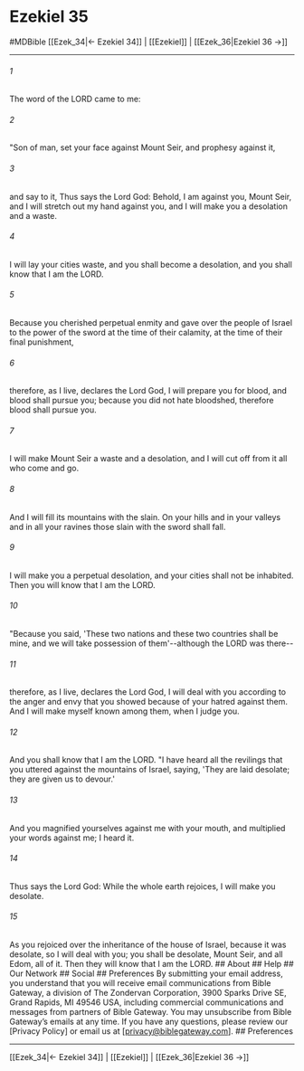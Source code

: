 # Ezekiel 35
#MDBible
[[Ezek_34|← Ezekiel 34]] | [[Ezekiel]] | [[Ezek_36|Ezekiel 36 →]]

***


###### 1 
The word of the LORD came to me: 

###### 2 
"Son of man, set your face against Mount Seir, and prophesy against it, 

###### 3 
and say to it, Thus says the Lord God: Behold, I am against you, Mount Seir, and I will stretch out my hand against you, and I will make you a desolation and a waste. 

###### 4 
I will lay your cities waste, and you shall become a desolation, and you shall know that I am the LORD. 

###### 5 
Because you cherished perpetual enmity and gave over the people of Israel to the power of the sword at the time of their calamity, at the time of their final punishment, 

###### 6 
therefore, as I live, declares the Lord God, I will prepare you for blood, and blood shall pursue you; because you did not hate bloodshed, therefore blood shall pursue you. 

###### 7 
I will make Mount Seir a waste and a desolation, and I will cut off from it all who come and go. 

###### 8 
And I will fill its mountains with the slain. On your hills and in your valleys and in all your ravines those slain with the sword shall fall. 

###### 9 
I will make you a perpetual desolation, and your cities shall not be inhabited. Then you will know that I am the LORD. 

###### 10 
"Because you said, 'These two nations and these two countries shall be mine, and we will take possession of them'--although the LORD was there-- 

###### 11 
therefore, as I live, declares the Lord God, I will deal with you according to the anger and envy that you showed because of your hatred against them. And I will make myself known among them, when I judge you. 

###### 12 
And you shall know that I am the LORD. "I have heard all the revilings that you uttered against the mountains of Israel, saying, 'They are laid desolate; they are given us to devour.' 

###### 13 
And you magnified yourselves against me with your mouth, and multiplied your words against me; I heard it. 

###### 14 
Thus says the Lord God: While the whole earth rejoices, I will make you desolate. 

###### 15 
As you rejoiced over the inheritance of the house of Israel, because it was desolate, so I will deal with you; you shall be desolate, Mount Seir, and all Edom, all of it. Then they will know that I am the LORD. ## About ## Help ## Our Network ## Social ## Preferences By submitting your email address, you understand that you will receive email communications from Bible Gateway, a division of The Zondervan Corporation, 3900 Sparks Drive SE, Grand Rapids, MI 49546 USA, including commercial communications and messages from partners of Bible Gateway. You may unsubscribe from Bible Gateway&rsquo;s emails at any time. If you have any questions, please review our [Privacy Policy] or email us at [privacy@biblegateway.com]. ## Preferences

***

[[Ezek_34|← Ezekiel 34]] | [[Ezekiel]] | [[Ezek_36|Ezekiel 36 →]]
